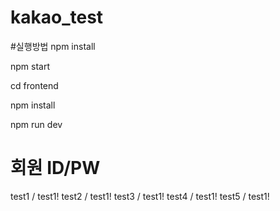 # kakao_test

#실행방법
npm install

npm start

cd frontend

npm install

npm run dev

# 회원 ID/PW
test1 / test1!
test2 / test1!
test3 / test1!
test4 / test1!
test5 / test1!
